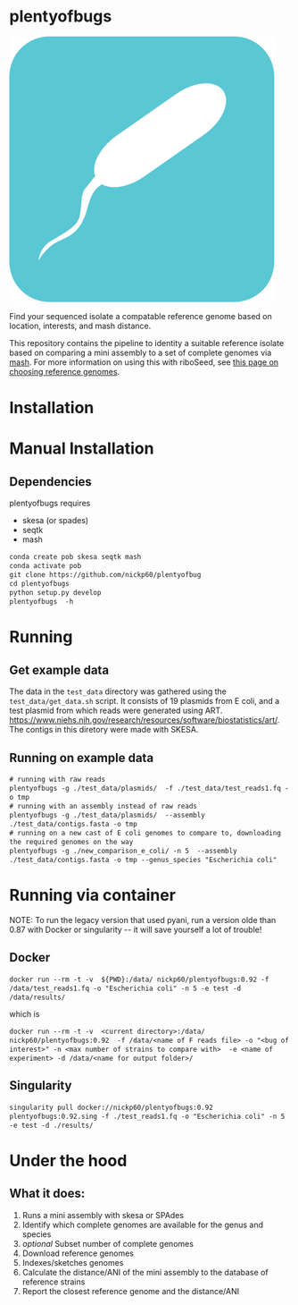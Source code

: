 # plentyofbugs
![plentyofbugslogo](https://github.com/nickp60/plentyofbugs/blob/master/icon/pob.png)

Find your sequenced isolate a compatable reference genome based on location, interests, and mash distance.


This repository contains the pipeline to identity a suitable reference isolate based on comparing a mini assembly to a set of complete genomes via [mash](https://github.com/marbl/Mash). For more information on using this with riboSeed, see [this page on choosing reference genomes](https://riboseed.readthedocs.io/en/latest/REFERENCE.html).

# Installation

# Manual Installation
## Dependencies
plentyofbugs requires
- skesa (or spades)
- seqtk
- mash

```
conda create pob skesa seqtk mash
conda activate pob
git clone https://github.com/nickp60/plentyofbug
cd plentyofbugs
python setup.py develop
plentyofbugs  -h
```

# Running
## Get example data
The data in the `test_data` directory was gathered using the `test_data/get_data.sh` script. It consists of 19 plasmids from E coli, and a test plasmid from which reads were generated using ART. https://www.niehs.nih.gov/research/resources/software/biostatistics/art/. The contigs in this diretory were made with SKESA.

## Running on example data

```
# running with raw reads
plentyofbugs -g ./test_data/plasmids/  -f ./test_data/test_reads1.fq -o tmp
# running with an assembly instead of raw reads
plentyofbugs -g ./test_data/plasmids/  --assembly ./test_data/contigs.fasta -o tmp
# running on a new cast of E coli genomes to compare to, downloading the required genomes on the way
plentyofbugs -g ./new_comparison_e_coli/ -n 5  --assembly ./test_data/contigs.fasta -o tmp --genus_species "Escherichia coli"
```

# Running via container
NOTE: To run the legacy version that used pyani, run a version olde than 0.87 with Docker or singularity -- it will save yourself a lot of trouble!

## Docker
```
docker run --rm -t -v  ${PWD}:/data/ nickp60/plentyofbugs:0.92 -f /data/test_reads1.fq -o "Escherichia coli" -n 5 -e test -d /data/results/
```
which is

```
docker run --rm -t -v  <current directory>:/data/ nickp60/plentyofbugs:0.92  -f /data/<name of F reads file> -o "<bug of interest>" -n <max number of strains to compare with>  -e <name of experiment> -d /data/<name for output folder>/
```

## Singularity

```
singularity pull docker://nickp60/plentyofbugs:0.92
plentyofbugs:0.92.sing -f ./test_reads1.fq -o "Escherichia coli" -n 5 -e test -d ./results/
```

# Under the hood
## What it does:
1. Runs a mini assembly with skesa or SPAdes
2. Identify which complete genomes are available for the genus and species
3. *optional* Subset number of complete genomes
4. Download reference genomes
5. Indexes/sketches genomes
6. Calculate the distance/ANI of the mini assembly to the database of reference strains
7. Report the closest reference genome and the distance/ANI
